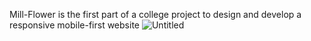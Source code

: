 Mill-Flower is the first part of a college project to design and develop a responsive mobile-first website
![Untitled](https://user-images.githubusercontent.com/81959222/123404455-3f73fa80-d5be-11eb-97dd-3da98a1e9154.png)
